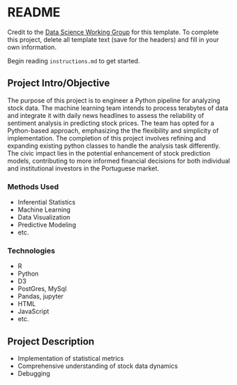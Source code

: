 # README

Credit to the [Data Science Working Group](http://datascience.codeforsanfrancisco.org) for this template. To complete this project, delete all template text (save for the headers) and fill in your own information.

Begin reading `instructions.md` to get started.

## Project Intro/Objective
The purpose of this project is to engineer a Python pipeline for analyzing stock data. The machine learning team intends to process terabytes of data and integrate it with daily news headlines to assess the reliability of sentiment analysis in predicting stock prices. The team has opted for a Python-based approach, emphasizing the the flexibility and simplicity of implementation. The completion of this project involves refining and expanding existing python classes to handle the analysis task differently. The civic impact lies in the potential enhancement of stock prediction models, contributing to more informed financial decisions for both individual and institutional investors in the Portuguese market.

### Methods Used
* Inferential Statistics
* Machine Learning
* Data Visualization
* Predictive Modeling
* etc.

### Technologies
* R 
* Python
* D3
* PostGres, MySql
* Pandas, jupyter
* HTML
* JavaScript
* etc. 

## Project Description
* Implementation of statistical metrics
* Comprehensive understanding of stock data dynamics 
* Debugging
